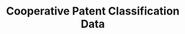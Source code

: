 ---
layout: default
bigquery: https://console.cloud.google.com/bigquery?p=patents-public-data&d=cpc&page=dataset
citation: '“Cooperative Patent Classification” by the EPO and USPTO, for public use. '
contributors: EPO, USPTO
cost: None
description: Cooperative Patent Classification Data contains the scheme and definitions
  of the Cooperative Patent Classification system for classifying patent documents.
  The CPC is the result of a partnership between the EPO and the USPTO in their joint
  effort to develop a common, internationally compatible classification system for
  technical documents, in particular patent publications, which will be used by both
  offices in the patent granting process
documentation: https://www.cooperativepatentclassification.org/cpcSchemeAndDefinitions
last_edit: 04/09/2022, 10:59:46
location: https://www.cooperativepatentclassification.org/index
maintained_by: USPTO, EPO
schema_fields:
- title_part
- applicationReferences
- notAllocatable
- definition
- ipc_concordant
- limitingReferences
- status
- dateRevised
- childGroups
- residual_references
- sizeCache
- date_revised
- additional_only
- application_references
- parents
- titleFull
- informative_references
- breakdownCode
- breakdown_code
- residualReferences
- title_full
- child_groups
- level
- children
- not_allocatable
- limiting_references
- symbol
- glossary
- informativeReferences
- ipcConcordant
- titlePart
- synonyms
shortname: cooperative_patent_classification
tags:
- patents
- science
title: Cooperative Patent Classification Data
uuid: 984374a7-16e9-4b35-9445-458daceb01bf
---